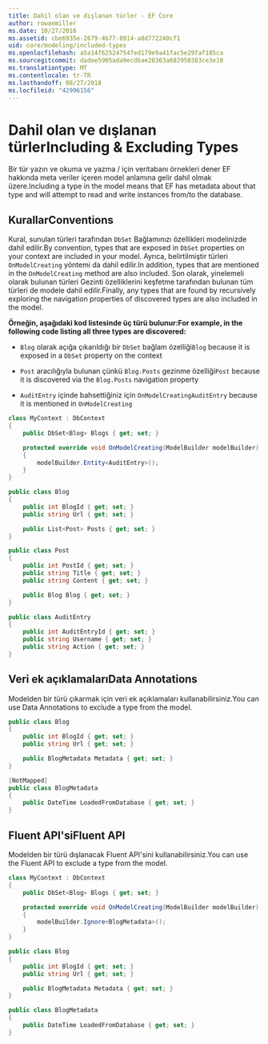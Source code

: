 ```yaml
---
title: Dahil olan ve dışlanan türler - EF Core
author: rowanmiller
ms.date: 10/27/2016
ms.assetid: cbe6935e-2679-4b77-8914-a8d772240cf1
uid: core/modeling/included-types
ms.openlocfilehash: a5a14f62524754fed179e9a41fac5e29faf185ca
ms.sourcegitcommit: dadee5905ada9ecdbae28363a682950383ce3e10
ms.translationtype: MT
ms.contentlocale: tr-TR
ms.lasthandoff: 08/27/2018
ms.locfileid: "42996156"
---
```

# <a name="including--excluding-types"></a><span data-ttu-id="7b511-102">Dahil olan ve dışlanan türler</span><span class="sxs-lookup"><span data-stu-id="7b511-102">Including & Excluding Types</span></span>

<span data-ttu-id="7b511-103">Bir tür yazın ve okuma ve yazma / için veritabanı örnekleri dener EF hakkında meta veriler içeren model anlamına gelir dahil olmak üzere.</span><span class="sxs-lookup"><span data-stu-id="7b511-103">Including a type in the model means that EF has metadata about that type and will attempt to read and write instances from/to the database.</span></span>

## <a name="conventions"></a><span data-ttu-id="7b511-104">Kurallar</span><span class="sxs-lookup"><span data-stu-id="7b511-104">Conventions</span></span>

<span data-ttu-id="7b511-105">Kural, sunulan türleri tarafından `DbSet` Bağlamınızı özellikleri modelinizde dahil edilir.</span><span class="sxs-lookup"><span data-stu-id="7b511-105">By convention, types that are exposed in `DbSet` properties on your context are included in your model.</span></span> <span data-ttu-id="7b511-106">Ayrıca, belirtilmiştir türleri `OnModelCreating` yöntemi da dahil edilir.</span><span class="sxs-lookup"><span data-stu-id="7b511-106">In addition, types that are mentioned in the `OnModelCreating` method are also included.</span></span> <span data-ttu-id="7b511-107">Son olarak, yinelemeli olarak bulunan türleri Gezinti özelliklerini keşfetme tarafından bulunan tüm türleri de modele dahil edilir.</span><span class="sxs-lookup"><span data-stu-id="7b511-107">Finally, any types that are found by recursively exploring the navigation properties of discovered types are also included in the model.</span></span>

<span data-ttu-id="7b511-108">**Örneğin, aşağıdaki kod listesinde üç türü bulunur:**</span><span class="sxs-lookup"><span data-stu-id="7b511-108">**For example, in the following code listing all three types are discovered:**</span></span>

* <span data-ttu-id="7b511-109">`Blog` olarak açığa çıkarıldığı bir `DbSet` bağlam özelliği</span><span class="sxs-lookup"><span data-stu-id="7b511-109">`Blog` because it is exposed in a `DbSet` property on the context</span></span>

* <span data-ttu-id="7b511-110">`Post` aracılığıyla bulunan çünkü `Blog.Posts` gezinme özelliği</span><span class="sxs-lookup"><span data-stu-id="7b511-110">`Post` because it is discovered via the `Blog.Posts` navigation property</span></span>

* <span data-ttu-id="7b511-111">`AuditEntry` içinde bahsettiğiniz için `OnModelCreating`</span><span class="sxs-lookup"><span data-stu-id="7b511-111">`AuditEntry` because it is mentioned in `OnModelCreating`</span></span>

<!-- [!code-csharp[Main](samples/core/Modeling/Conventions/Samples/IncludedTypes.cs?highlight=3,7,16)] -->
``` csharp
class MyContext : DbContext
{
    public DbSet<Blog> Blogs { get; set; }

    protected override void OnModelCreating(ModelBuilder modelBuilder)
    {
        modelBuilder.Entity<AuditEntry>();
    }
}

public class Blog
{
    public int BlogId { get; set; }
    public string Url { get; set; }

    public List<Post> Posts { get; set; }
}

public class Post
{
    public int PostId { get; set; }
    public string Title { get; set; }
    public string Content { get; set; }

    public Blog Blog { get; set; }
}

public class AuditEntry
{
    public int AuditEntryId { get; set; }
    public string Username { get; set; }
    public string Action { get; set; }
}
```

## <a name="data-annotations"></a><span data-ttu-id="7b511-112">Veri ek açıklamaları</span><span class="sxs-lookup"><span data-stu-id="7b511-112">Data Annotations</span></span>

<span data-ttu-id="7b511-113">Modelden bir türü çıkarmak için veri ek açıklamaları kullanabilirsiniz.</span><span class="sxs-lookup"><span data-stu-id="7b511-113">You can use Data Annotations to exclude a type from the model.</span></span>

<!-- [!code-csharp[Main](samples/core/Modeling/DataAnnotations/Samples/IgnoreType.cs?highlight=9)] -->
``` csharp
public class Blog
{
    public int BlogId { get; set; }
    public string Url { get; set; }

    public BlogMetadata Metadata { get; set; }
}

[NotMapped]
public class BlogMetadata
{
    public DateTime LoadedFromDatabase { get; set; }
}
```

## <a name="fluent-api"></a><span data-ttu-id="7b511-114">Fluent API'si</span><span class="sxs-lookup"><span data-stu-id="7b511-114">Fluent API</span></span>

<span data-ttu-id="7b511-115">Modelden bir türü dışlanacak Fluent API'sini kullanabilirsiniz.</span><span class="sxs-lookup"><span data-stu-id="7b511-115">You can use the Fluent API to exclude a type from the model.</span></span>

<!-- [!code-csharp[Main](samples/core/Modeling/FluentAPI/Samples/IgnoreType.cs?highlight=7)] -->
``` csharp
class MyContext : DbContext
{
    public DbSet<Blog> Blogs { get; set; }

    protected override void OnModelCreating(ModelBuilder modelBuilder)
    {
        modelBuilder.Ignore<BlogMetadata>();
    }
}

public class Blog
{
    public int BlogId { get; set; }
    public string Url { get; set; }

    public BlogMetadata Metadata { get; set; }
}

public class BlogMetadata
{
    public DateTime LoadedFromDatabase { get; set; }
}
```
